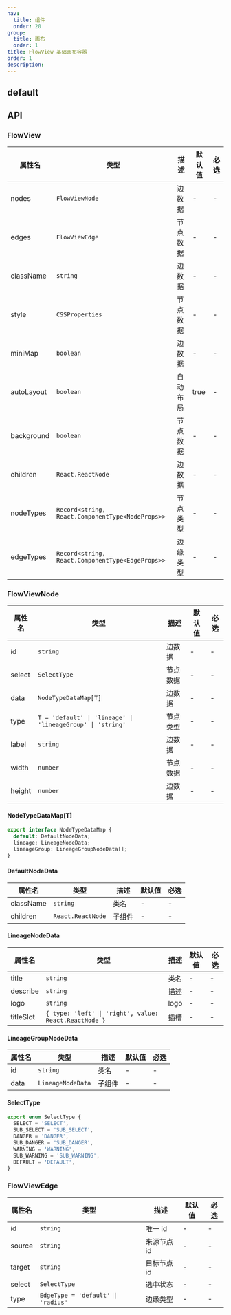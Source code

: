 ```yaml
---
nav:
  title: 组件
  order: 20
group:
  title: 画布
  order: 1
title: FlowView 基础画布容器
order: 1
description:
---
```


## default

<code src="./demos/ProFlowDemo.tsx"></code>

## API

### FlowView

| 属性名     | 类型                                             | 描述     | 默认值 | 必选 |
| ---------- | ------------------------------------------------ | -------- | ------ | ---- |
| nodes      | `FlowViewNode`                                   | 边数据   | -      | -    |
| edges      | `FlowViewEdge`                                   | 节点数据 | -      | -    |
| className  | `string`                                         | 边数据   | -      | -    |
| style      | `CSSProperties`                                  | 节点数据 | -      | -    |
| miniMap    | `boolean`                                        | 边数据   | -      | -    |
| autoLayout | `boolean`                                        | 自动布局 | true   | -    |
| background | `boolean`                                        | 节点数据 | -      | -    |
| children   | `React.ReactNode`                                | 边数据   | -      | -    |
| nodeTypes  | `Record<string, React.ComponentType<NodeProps>>` | 节点类型 | -      | -    |
| edgeTypes  | `Record<string, React.ComponentType<EdgeProps>>` | 边缘类型 | -      | -    |

### FlowViewNode

| 属性名 | 类型                                                       | 描述     | 默认值 | 必选 |
| ------ | ---------------------------------------------------------- | -------- | ------ | ---- |
| id     | `string`                                                   | 边数据   | -      | -    |
| select | `SelectType`                                               | 节点数据 | -      | -    |
| data   | `NodeTypeDataMap[T]`                                       | 边数据   | -      | -    |
| type   | `T = 'default' \| 'lineage' \| 'lineageGroup' \| 'string'` | 节点类型 | -      | -    |
| label  | `string`                                                   | 边数据   | -      | -    |
| width  | `number`                                                   | 节点数据 | -      | -    |
| height | `number`                                                   | 边数据   | -      | -    |

#### NodeTypeDataMap[T]

```ts
export interface NodeTypeDataMap {
  default: DefaultNodeData;
  lineage: LineageNodeData;
  lineageGroup: LineageGroupNodeData[];
}
```

#### DefaultNodeData

| 属性名    | 类型              | 描述   | 默认值 | 必选 |
| --------- | ----------------- | ------ | ------ | ---- |
| className | `string`          | 类名   | -      | -    |
| children  | `React.ReactNode` | 子组件 | -      | -    |

#### LineageNodeData

| 属性名    | 类型                                                  | 描述 | 默认值 | 必选 |
| --------- | ----------------------------------------------------- | ---- | ------ | ---- |
| title     | `string`                                              | 类名 | -      | -    |
| describe  | `string`                                              | 描述 | -      | -    |
| logo      | `string`                                              | logo | -      | -    |
| titleSlot | `{ type: 'left' \| 'right', value: React.ReactNode }` | 插槽 | -      | -    |

#### LineageGroupNodeData

| 属性名 | 类型              | 描述   | 默认值 | 必选 |
| ------ | ----------------- | ------ | ------ | ---- |
| id     | `string`          | 类名   | -      | -    |
| data   | `LineageNodeData` | 子组件 | -      | -    |

#### SelectType

```ts
export enum SelectType {
  SELECT = 'SELECT',
  SUB_SELECT = 'SUB_SELECT',
  DANGER = 'DANGER',
  SUB_DANGER = 'SUB_DANGER',
  WARNING = 'WARNING',
  SUB_WARNING = 'SUB_WARNING',
  DEFAULT = 'DEFAULT',
}
```

### FlowViewEdge

| 属性名 | 类型                                | 描述        | 默认值 | 必选 |
| ------ | ----------------------------------- | ----------- | ------ | ---- |
| id     | `string`                            | 唯一 id     | -      | -    |
| source | `string`                            | 来源节点 id | -      | -    |
| target | `string`                            | 目标节点 id | -      | -    |
| select | `SelectType`                        | 选中状态    | -      | -    |
| type   | `EdgeType = 'default' \| 'radius' ` | 边缘类型    | -      | -    |
